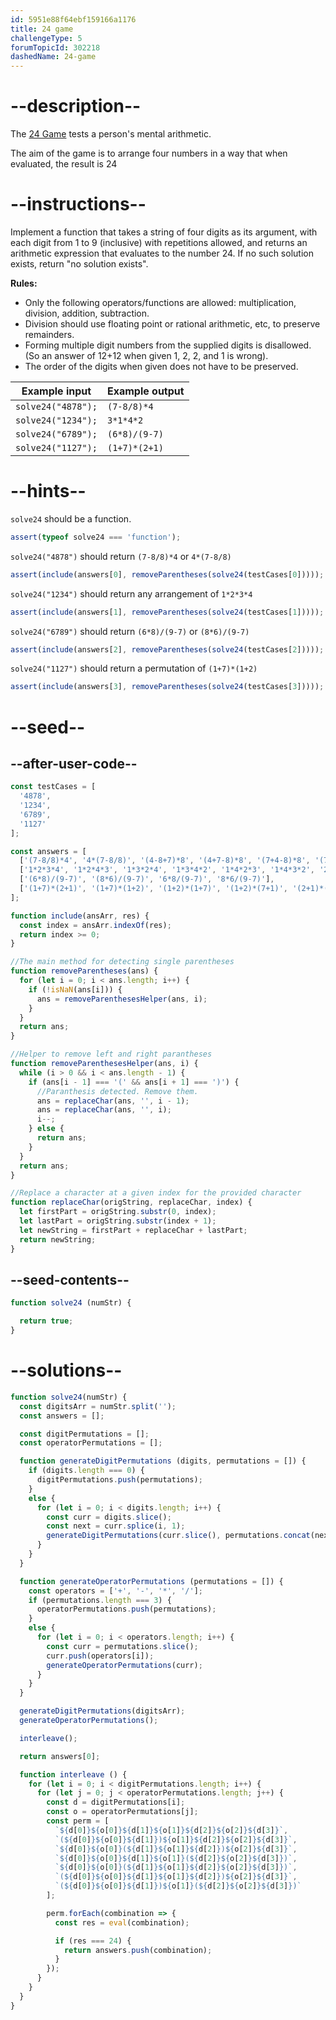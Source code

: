 ```yaml
---
id: 5951e88f64ebf159166a1176
title: 24 game
challengeType: 5
forumTopicId: 302218
dashedName: 24-game
---
```


# --description--

The [24 Game](https://en.wikipedia.org/wiki/24_Game) tests a person's mental arithmetic.

The aim of the game is to arrange four numbers in a way that when evaluated, the result is 24

# --instructions--

Implement a function that takes a string of four digits as its argument, with each digit from 1 to 9 (inclusive) with repetitions allowed, and returns an arithmetic expression that evaluates to the number 24. If no such solution exists, return "no solution exists".

**Rules:**
<ul>
  <li> Only the following operators/functions are allowed: multiplication, division, addition, subtraction. </li>
  <li> Division should use floating point or rational arithmetic, etc, to preserve remainders. </li>
  <li> Forming multiple digit numbers from the supplied digits is disallowed. (So an answer of 12+12 when given 1, 2, 2, and 1 is wrong). </li>
  <li> The order of the digits when given does not have to be preserved. </li>
</ul>

| Example input             | Example output            |
| ------------------------- | ------------------------- |
| <code>solve24("4878");</code> | <code>(7-8/8)\*4</code> |
| <code>solve24("1234");</code> | <code>3\*1\*4\*2</code> |
| <code>solve24("6789");</code> | <code>(6\*8)/(9-7)</code> |
| <code>solve24("1127");</code> | <code>(1+7)\*(2+1)</code> |

# --hints--

`solve24` should be a function.

```js
assert(typeof solve24 === 'function');
```

`solve24("4878")` should return `(7-8/8)*4` or `4*(7-8/8)`

```js
assert(include(answers[0], removeParentheses(solve24(testCases[0]))));
```

`solve24("1234")` should return any arrangement of `1*2*3*4`

```js
assert(include(answers[1], removeParentheses(solve24(testCases[1]))));
```

`solve24("6789")` should return `(6*8)/(9-7)` or `(8*6)/(9-7)`

```js
assert(include(answers[2], removeParentheses(solve24(testCases[2]))));
```

`solve24("1127")` should return a permutation of `(1+7)*(1+2)`

```js
assert(include(answers[3], removeParentheses(solve24(testCases[3]))));
```

# --seed--

## --after-user-code--

```js
const testCases = [
  '4878',
  '1234',
  '6789',
  '1127'
];

const answers = [
  ['(7-8/8)*4', '4*(7-8/8)', '(4-8+7)*8', '(4+7-8)*8', '(7+4-8)*8', '(7-8+4)*8', '8*(4-8+7)', '8*(4+7-8)', '8*(7+4-8)', '8*(7-8+4)'],
  ['1*2*3*4', '1*2*4*3', '1*3*2*4', '1*3*4*2', '1*4*2*3', '1*4*3*2', '2*1*3*4', '2*1*4*3', '2*3*1*4', '2*3*4*1', '2*4*3*1', '2*4*1*3', '3*1*2*4', '3*1*4*2', '3*2*1*4', '3*2*4*1', '3*4*1*2', '3*4*2*1', '4*1*2*3', '4*1*3*2', '4*2*1*3', '4*2*3*1', '4*3*1*2', '4*3*2*1', '(1+2+3)*4', '(1+3+2)*4', '(2+1+3)*4', '(2+3+1)*4', '(3+1+2)*4', '(3+2+1)*4', '4*(1+2+3)', '4*(2+1+3)', '4*(2+3+1)', '4*(3+1+2)', '4*(3+2+1)'],
  ['(6*8)/(9-7)', '(8*6)/(9-7)', '6*8/(9-7)', '8*6/(9-7)'],
  ['(1+7)*(2+1)', '(1+7)*(1+2)', '(1+2)*(1+7)', '(1+2)*(7+1)', '(2+1)*(1+7)', '(7+1)*(2+1)']
];

function include(ansArr, res) {
  const index = ansArr.indexOf(res);
  return index >= 0;
}

//The main method for detecting single parentheses
function removeParentheses(ans) {
  for (let i = 0; i < ans.length; i++) {
    if (!isNaN(ans[i])) {
      ans = removeParenthesesHelper(ans, i);
    }
  }
  return ans;
}

//Helper to remove left and right parantheses
function removeParenthesesHelper(ans, i) {
  while (i > 0 && i < ans.length - 1) {
    if (ans[i - 1] === '(' && ans[i + 1] === ')') {
      //Paranthesis detected. Remove them.
      ans = replaceChar(ans, '', i - 1);
      ans = replaceChar(ans, '', i);
      i--;
    } else {
      return ans;
    }
  }
  return ans;
}

//Replace a character at a given index for the provided character
function replaceChar(origString, replaceChar, index) {
  let firstPart = origString.substr(0, index);
  let lastPart = origString.substr(index + 1);
  let newString = firstPart + replaceChar + lastPart;
  return newString;
}
```

## --seed-contents--

```js
function solve24 (numStr) {

  return true;
}
```

# --solutions--

```js
function solve24(numStr) {
  const digitsArr = numStr.split('');
  const answers = [];

  const digitPermutations = [];
  const operatorPermutations = [];

  function generateDigitPermutations (digits, permutations = []) {
    if (digits.length === 0) {
      digitPermutations.push(permutations);
    }
    else {
      for (let i = 0; i < digits.length; i++) {
        const curr = digits.slice();
        const next = curr.splice(i, 1);
        generateDigitPermutations(curr.slice(), permutations.concat(next));
      }
    }
  }

  function generateOperatorPermutations (permutations = []) {
    const operators = ['+', '-', '*', '/'];
    if (permutations.length === 3) {
      operatorPermutations.push(permutations);
    }
    else {
      for (let i = 0; i < operators.length; i++) {
        const curr = permutations.slice();
        curr.push(operators[i]);
        generateOperatorPermutations(curr);
      }
    }
  }

  generateDigitPermutations(digitsArr);
  generateOperatorPermutations();

  interleave();

  return answers[0];

  function interleave () {
    for (let i = 0; i < digitPermutations.length; i++) {
      for (let j = 0; j < operatorPermutations.length; j++) {
        const d = digitPermutations[i];
        const o = operatorPermutations[j];
        const perm = [
          `${d[0]}${o[0]}${d[1]}${o[1]}${d[2]}${o[2]}${d[3]}`,
          `(${d[0]}${o[0]}${d[1]})${o[1]}${d[2]}${o[2]}${d[3]}`,
          `${d[0]}${o[0]}(${d[1]}${o[1]}${d[2]})${o[2]}${d[3]}`,
          `${d[0]}${o[0]}${d[1]}${o[1]}(${d[2]}${o[2]}${d[3]})`,
          `${d[0]}${o[0]}(${d[1]}${o[1]}${d[2]}${o[2]}${d[3]})`,
          `(${d[0]}${o[0]}${d[1]}${o[1]}${d[2]})${o[2]}${d[3]}`,
          `(${d[0]}${o[0]}${d[1]})${o[1]}(${d[2]}${o[2]}${d[3]})`
        ];

        perm.forEach(combination => {
          const res = eval(combination);

          if (res === 24) {
            return answers.push(combination);
          }
        });
      }
    }
  }
}
```

